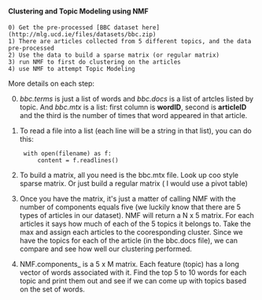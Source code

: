 #### Clustering and Topic Modeling using NMF

    0) Get the pre-processed [BBC dataset here](http://mlg.ucd.ie/files/datasets/bbc.zip)
    1) There are articles collected from 5 different topics, and the data pre-processed
    2) Use the data to build a sparse matrix (or regular matrix)
    3) run NMF to first do clustering on the articles
    4) use NMF to attempt Topic Modeling

More details on each step:

0) *bbc.terms* is just a list of words and *bbc.docs* is a list of artcles listed by topic. And *bbc.mtx* is a list: first column is **wordID**, second is **articleID** and the third is the number of times that word appeared in that article.

1) To read a file into a list (each line will be a string in that list), you can do this: 

        with open(filename) as f:
            content = f.readlines()
    
2) To build a matrix, all you need is the bbc.mtx file. Look up coo style sparse matrix. Or just build a regular matrix
( I would use a pivot table)

3) Once you have the matrix, it's just a matter of calling NMF with the number of components equals five (we luckily know that there are 5 types of articles in our dataset). NMF will return a N x 5 matrix. For each articles it says how much of each of the 5 topics it belongs to. Take the max and assign each articles to the cooresponding cluster. Since we have the topics for each of the article (in the bbc.docs file), we can compare and see how well our clustering performed.

4) NMF.components_ is a 5 x M matrix. Each feature (topic) has a long vector of words associated with it. Find the top 5 to 10 words for each topic and print them out and see if we can come up with topics based on the set of words.
